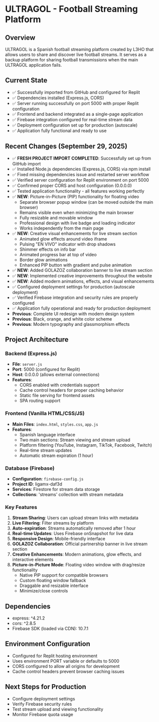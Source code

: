 # ULTRAGOL - Football Streaming Platform

## Overview
ULTRAGOL is a Spanish football streaming platform created by L3HO that allows users to share and discover live football streams. It serves as a backup platform for sharing football transmissions when the main ULTRAGOL application fails.

## Current State
- ✅ Successfully imported from GitHub and configured for Replit
- ✅ Dependencies installed (Express.js, CORS)
- ✅ Server running successfully on port 5000 with proper Replit configuration
- ✅ Frontend and backend integrated as a single-page application
- ✅ Firebase integration configured for real-time stream data
- ✅ Deployment configuration set up for production (autoscale)
- ✅ Application fully functional and ready to use

## Recent Changes (September 29, 2025)
- ✅ **FRESH PROJECT IMPORT COMPLETED**: Successfully set up from GitHub import
- ✅ Installed Node.js dependencies (Express.js, CORS) via npm install
- ✅ Fixed missing dependencies issue and restarted server workflow
- ✅ Verified server configuration for Replit environment on port 5000
- ✅ Confirmed proper CORS and host configuration (0.0.0.0)
- ✅ Tested application functionality - all features working perfectly
- ✅ **NEW**: Picture-in-Picture (PIP) functionality for floating video
  - Separate browser popup window (can be moved outside the main browser)
  - Remains visible even when minimizing the main browser
  - Fully resizable and movable window
  - Professional design with live badge and loading indicator
  - Works independently from the main page
- ✅ **NEW**: Creative visual enhancements for live stream section
  - Animated glow effects around video iframe
  - Pulsing "EN VIVO" indicator with drop shadows
  - Shimmer effects on info bar
  - Animated progress bar at top of video
  - Border glow animations
  - Enhanced PIP button with gradient and pulse animation
- ✅ **NEW**: Added GOLAZOZ collaboration banner to live stream section
- ✅ **NEW**: Implemented creative improvements throughout the website
- ✅ **NEW**: Added modern animations, effects, and visual enhancements
- ✅ Configured deployment settings for production (autoscale deployment)
- ✅ Verified Firebase integration and security rules are properly configured
- ✅ Application fully operational and ready for production deployment
- **Previous**: Complete UI redesign with modern design system
- **Previous**: Black, orange, and white color scheme
- **Previous**: Modern typography and glassmorphism effects

## Project Architecture

### Backend (Express.js)
- **File**: `server.js`
- **Port**: 5000 (configured for Replit)
- **Host**: 0.0.0.0 (allows external connections)
- **Features**:
  - CORS enabled with credentials support
  - Cache control headers for proper caching behavior
  - Static file serving for frontend assets
  - SPA routing support

### Frontend (Vanilla HTML/CSS/JS)
- **Main Files**: `index.html`, `styles.css`, `app.js`
- **Features**:
  - Spanish language interface
  - Two main sections: Stream viewing and stream upload
  - Platform filtering (YouTube, Instagram, TikTok, Facebook, Twitch)
  - Real-time stream updates
  - Automatic stream expiration (1 hour)

### Database (Firebase)
- **Configuration**: `firebase-config.js`
- **Project ID**: ligamx-daf3d
- **Services**: Firestore for stream data storage
- **Collections**: 'streams' collection with stream metadata

### Key Features
1. **Stream Sharing**: Users can upload stream links with metadata
2. **Live Filtering**: Filter streams by platform
3. **Auto-expiration**: Streams automatically removed after 1 hour
4. **Real-time Updates**: Uses Firebase onSnapshot for live data
5. **Responsive Design**: Mobile-friendly interface
6. **GOLAZOZ Collaboration**: Official partnership banner in live stream section
7. **Creative Enhancements**: Modern animations, glow effects, and interactive elements
8. **Picture-in-Picture Mode**: Floating video window with drag/resize functionality
   - Native PIP support for compatible browsers
   - Custom floating window fallback
   - Draggable and resizable interface
   - Minimize/close controls

## Dependencies
- express: ^4.21.2
- cors: ^2.8.5
- Firebase SDK (loaded via CDN): 10.7.1

## Environment Configuration
- Configured for Replit hosting environment
- Uses environment PORT variable or defaults to 5000
- CORS configured to allow all origins for development
- Cache control headers prevent browser caching issues

## Next Steps for Production
- Configure deployment settings
- Verify Firebase security rules
- Test stream upload and viewing functionality
- Monitor Firebase quota usage